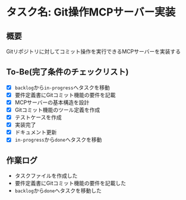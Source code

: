 # タスク名: Git操作MCPサーバー実装

## 概要

Gitリポジトリに対してコミット操作を実行できるMCPサーバーを実装する

## To-Be(完了条件のチェックリスト)

- [x] `backlog`から`in-progress`へタスクを移動
- [x] 要件定義書にGitコミット機能の要件を記載
- [x] MCPサーバーの基本構造を設計
- [x] Gitコミット機能のツール定義を作成
- [x] テストケースを作成
- [x] 実装完了
- [x] ドキュメント更新
- [x] `in-progress`から`done`へタスクを移動

## 作業ログ

- タスクファイルを作成した
- 要件定義書にGitコミット機能の要件を記載した
- `backlog`から`done`へタスクを移動した